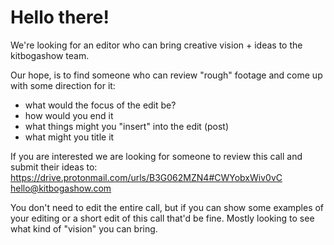 # Hello there! 
We're looking for an editor who can bring creative vision + ideas to the kitbogashow team. 

Our hope, is to find someone who can review "rough" footage and come up with some direction for it:
- what would the focus of the edit be?
- how would you end it
- what things might you "insert" into the edit (post)
- what might you title it

If you are interested we are looking for someone to review this call and submit their ideas to:
https://drive.protonmail.com/urls/B3G062MZN4#CWYobxWiv0vC
hello@kitbogashow.com 

You don't need to edit the entire call, but if you can show some examples of your editing or a short edit of this call that'd be fine. 
Mostly looking to see what kind of "vision" you can bring. 
